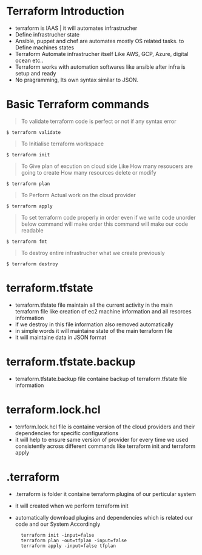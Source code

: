 # Terraform Introduction

* terraform is IAAS | it will automates infrastrucher
* Define infrastrucher state 
* Ansible, puppet and chef are automates mostly OS related tasks. to Define machines states 
* Terraform Automate infrastrucher itself Like AWS, GCP, Azure, digital ocean etc..
* Terraform works with automation softwares like ansible after infra is setup and ready 
* No pragramming, Its own syntax similar to JSON. 

# Basic Terraform commands

> To validate terraform code is perfect or not if any syntax error
	
    $ terraform validate 

> To Initialise terraform workspace 	
	
    $ terraform init 
	
> To Give plan of excution on cloud side Like How many resoucers are going to create How many resources delete or modify 

	$ terraform plan 

> To Perform Actual work on the cloud provider 
	
    $ terraform apply 
	
> To set terraform code properly in order even if we write code unorder below command will make order this command will make our code readable 
	
    $ terraform fmt 
	
> To destroy entire infrastrucher what we create previously 
	
    $ terraform destroy 
	
    
# terraform.tfstate 

* terraform.tfstate file maintain all the current activity in the main terraform file like creation of ec2 machine information and all resorces information 
* if we destroy in this file information also removed automatically 
* in simple words it will maintaine state of the main terraform file 
* it will maintaine data in JSON format 

# terraform.tfstate.backup 

* terraform.tfstate.backup file containe backup of terraform.tfstate file information   

# terraform.lock.hcl

* terrform.lock.hcl file is containe version of the cloud providers and their dependencies for specific configurations 
* it will help to ensure same version of provider for every time we used consistently across different commands like terraform init and terraform apply 

# .terraform 

* .terraform is folder it containe terraform plugins of our perticular system 
* it will created when we perform terraform init 
* automatically download plugins and dependencies which is related our code and our System Accordingly  


        terraform init -input=false
        terraform plan -out=tfplan -input=false
        terraform apply -input=false tfplan 	
	